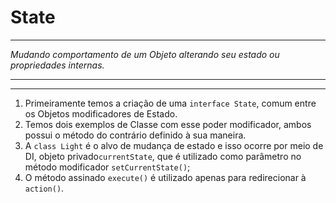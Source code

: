 # State

---

_Mudando comportamento de um Objeto alterando seu estado ou propriedades internas._

---


---
1. Primeiramente temos a criação de uma `interface State`, comum entre os Objetos modificadores de Estado.
2. Temos dois exemplos de Classe com esse poder modificador, ambos possui o método do contrário definido à sua maneira.
3. A `class Light` é o alvo de mudança de estado e isso ocorre por meio de DI, objeto privado`currentState`, que é utilizado como parâmetro no método modificador `setCurrentState()`;
4. O método assinado `execute()` é utilizado apenas para redirecionar à `action()`.

